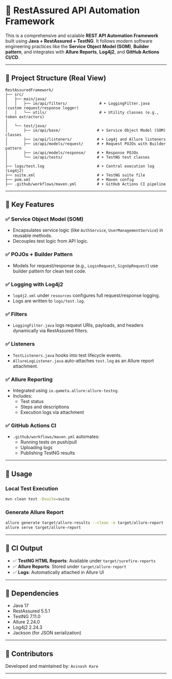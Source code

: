 # 🧪 RestAssured API Automation Framework

This is a comprehensive and scalable **REST API Automation Framework** built using **Java + RestAssured + TestNG**. It follows modern software engineering practices like the **Service Object Model (SOM)**, **Builder pattern**, and integrates with **Allure Reports**, **Log4j2**, and **GitHub Actions CI/CD**.

---

## 📁 Project Structure (Real View)

```
RestAssuredFramework/
├── src/
│   ├── main/java/
│   │   ├── ie/api/filters/              # ➤ LoggingFilter.java (custom request/response logger)
│   │   └── utils/                       # ➤ Utility classes (e.g., token extractors)
│
│   └── test/java/
│       ├── ie/api/base/                # ➤ Service Object Model (SOM) classes
│       ├── ie/api/listeners/           # ➤ Log4j and Allure listeners
│       ├── ie/api/models/request/      # ➤ Request POJOs with Builder pattern
│       ├── ie/api/models/response/     # ➤ Response POJOs
│       └── ie/api/tests/               # ➤ TestNG test classes
│
├── logs/test.log                       # ➤ Central execution log (Log4j2)
├── suite.xml                           # ➤ TestNG suite file
├── pom.xml                             # ➤ Maven config
├── .github/workflows/maven.yml         # ➤ GitHub Actions CI pipeline
```

---

## 🔧 Key Features

### ✅ Service Object Model (SOM)
- Encapsulates service logic (like `AuthService`, `UserManagementService`) in reusable methods.
- Decouples test logic from API logic.

### ✅ POJOs + Builder Pattern
- Models for request/response (e.g., `LoginRequest`, `SignUpRequest`) use builder pattern for clean test code.

### ✅ Logging with Log4j2
- `log4j2.xml` under `resources` configures full request/response logging.
- Logs are written to `logs/test.log`.

### ✅ Filters
- `LoggingFilter.java` logs request URIs, payloads, and headers dynamically via RestAssured filters.

### ✅ Listeners
- `TestListeners.java` hooks into test lifecycle events.
- `AllureLogListener.java` auto-attaches `test.log` as an Allure report attachment.

### ✅ Allure Reporting
- Integrated using `io.qameta.allure:allure-testng`.
- Includes:
  - Test status
  - Steps and descriptions
  - Execution logs via attachment

### ✅ GitHub Actions CI
- `.github/workflows/maven.yml` automates:
  - Running tests on push/pull
  - Uploading logs
  - Publishing TestNG results

---

## 🚀 Usage

### Local Test Execution
```bash
mvn clean test -Dsuite=suite
```

### Generate Allure Report
```bash
allure generate target/allure-results --clean -o target/allure-report
allure serve target/allure-report
```

---

## 🧪 CI Output

- ✅ **TestNG HTML Reports**: Available under `target/surefire-reports`
- ✅ **Allure Reports**: Stored under `target/allure-report`
- ✅ **Logs**: Automatically attached in Allure UI

---

## 📌 Dependencies

- Java 17
- RestAssured 5.5.1
- TestNG 7.11.0
- Allure 2.24.0
- Log4j2 2.24.3
- Jackson (for JSON serialization)

---

## 🙌 Contributors

Developed and maintained by: `Avinash Kare`

---

